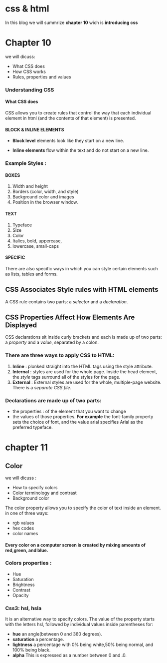 # css & html

In this blog we will summrize **chapter 10** wich is **introducing css**

# Chapter 10

we will dicuss:

* What CSS does
* How CSS works
* Rules, properties and values

### Understanding CSS

#### What CSS does

CSS allows you to create rules that control the way that each individual element in html (and the contents of that element) is presented.

#### BLOCK & INLINE ELEMENTS

* **Block level** elements look like they start on a new line.

* **Inline elements** flow within the text and do not start on a new
line. 

### Example Styles : 

#### BOXES
1. Width and height
1. Borders (color, width, and style)
1. Background color and images
1. Position in the browser window.

#### TEXT 

1. Typeface
1. Size
1. Color
1. Italics, bold, uppercase,
1. lowercase, small-caps

#### SPECIFIC
There are also specific ways in which you can style certain elements such as lists, tables and forms.

## CSS Associates Style rules with HTML elements

A CSS rule contains two parts: a *selector* and a *declaration*.

## CSS Properties Affect How Elements Are Displayed

CSS declarations sit inside curly brackets and each is made up of two parts: a *property* and a *value*, separated by a colon. 

### There are three ways to apply CSS to HTML:
1. **Inline** : plonked straight into the HTML tags using the style attribute.
2. **Internal** : styles are used for the whole page. Inside the head element, the *style* tags surround all of the styles for the page. 
3. **External** : External styles are used for the whole, multiple-page website. There is a *separate CSS file*.

### Declarations are made up of two parts: 
* the properties : of the element that you want to change
*  the values of those properties.
 **For example** the font-family property sets the choice of font, and the value arial specifies Arial as the preferred typeface.


# chapter 11 

## Color

we will dicuss : 
* How to specify colors
* Color terminology and contrast
* Background color

The color property allows you to specify the color of text inside an element.  in one of three ways:

* rgb values
* hex codes
* color names

#### Every color on a computer screen is created by mixing amounts of red,green, and blue. 


### Colors properties : 
* Hue 
* Saturation
* Brightness
* Contrast
* Opacity


### Css3: hsl, hsla
It is an alternative way to specify colors.
The value of the property starts
with the letters hsl, followed
by individual values inside
parentheses for:
* **hue**
 an angle(between 0 and 360 degrees).
* **saturation**
a percentage.
* **lightness**
 a percentage with 0% being white,50% being normal, and 100% being black.
* **alpha**
This is expressed as a number between 0 and .0.